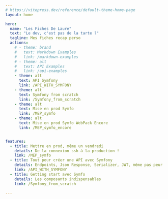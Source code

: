 ```yaml
---
# https://vitepress.dev/reference/default-theme-home-page
layout: home

hero:
  name: "Les Fiches De Laure"
  text: "Le dev, c'est pas de la tarte ?"
  tagline: Mes fiches recap perso
  actions:
    # - theme: brand
    #   text: Markdown Examples
    #   link: /markdown-examples
    # - theme: alt
    #   text: API Examples
    #   link: /api-examples
    - theme: alt
      text: API Symfony
      link: /API_WITH_SYMFONY
    - theme: alt
      text: Symfony from scratch
      link: /Symfony_from_scratch
    - theme: alt
      text: Mise en prod Symfo
      link: /MEP_symfo
    - theme: alt
      text: Mise en prod Symfo WebPack Encore
      link: /MEP_symfo_encore


features:
  - title: Mettre en prod, même un vendredi
    details: De la connexion ssh à la production !
    link: /MEP_symfo
  - title: Tout pour créer une API avec Symfony
    details: Endpoints, Json Response, Serializer, JWT, même pas peur ! 
    link: /API_WITH_SYMFONY
  - title: Getting start avec Symfo
    details: Les composants indispensables
    link: /Symfony_from_scratch

---
```


